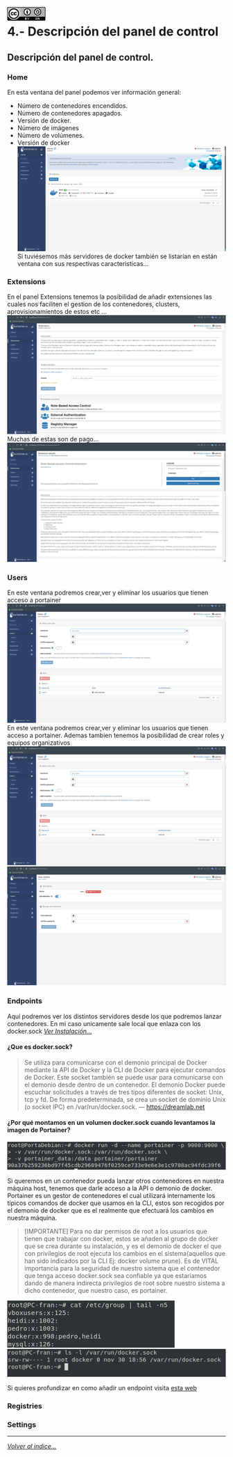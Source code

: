 <img src="../imagenes/MI-LICENCIA88x31.png" style="float: left; margin-right: 10px;" />

# 4.- Descripción del panel de control
## Descripción del panel de control.
### Home
En esta ventana del panel podemos ver información general: 
- Número de contenedores encendidos.
- Número de contenedores apagados.
- Versión de docker.
- Número de imágenes 
- Número de volúmenes.
- Versión de docker
![fotoacceso](../imagenes/home.png)
Si tuviésemos más servidores de docker también se listarían en están ventana con sus respectivas caracteristicas...
### Extensions
En el panel Extensions tenemos la posibilidad de añadir extensiones las cuales nos faciliten el gestion de los contenedores, clusters, aprovisionamientos de estos etc ...
![extensiones](../imagenes/extensiones.png)
Muchas de estas son de pago...
![pago](../imagenes/pago.png)
### Users
En este ventana podremos crear,ver y eliminar los usuarios que tienen acceso a portainer
![usuarios](../imagenes/usuarios.png)
En este ventana podremos crear,ver y eliminar los usuarios que tienen acceso a portainer. Ademas tambien tenemos la posibilidad de crear roles y equipos organizativos
![usuarios](../imagenes/usuarios.png)
![edicion usuarios](../imagenes/usuario2.png)
### Endpoints
Aquí podremos ver los distintos servidores desde los que podremos lanzar contenedores. En mi caso unicamente sale local que enlaza con los docker.sock *[Ver Instalación...](./instalacion.md)*
#### ¿Que es docker.sock?
> Se utiliza para comunicarse con el demonio principal de Docker mediante la API de Docker y la CLI de Docker para ejecutar comandos de Docker. Este socket también se puede usar para comunicarse con el demonio desde dentro de un contenedor. El demonio Docker puede escuchar solicitudes a través de tres tipos diferentes de socket: Unix, tcp y fd. De forma predeterminada, se crea un socket de dominio Unix (o socket IPC) en /var/run/docker.sock. — <https://dreamlab.net>
#### ¿Por qué montamos en un volumen docker.sock cuando levantamos la imagen de Portainer?
![comando](../imagenes/levantarContenedor.png)

Si queremos en un contenedor pueda lanzar otros contenedores en nuestra máquina host, tenemos que darle acceso a la API o demonio de docker. Portainer es un gestor de contenedores el cual utilizará internamente los típicos comandos de docker que usamos en la CLI, estos son recogidos por el demonio de docker que es el realmente que efectuará los cambios en nuestra máquina.

> [IMPORTANTE]
> Para no dar permisos de root a los usuarios que tienen que trabajar con docker, estos se añaden al grupo de docker que se crea durante su instalación, y es el demonio de docker el que con privilegios de root ejecuta los cambios en el sistema(aquellos que han sido indicados por la CLI Ej: docker volume prune). Es de VITAL importancia para la seguridad de nuestro sistema que el contenedor que tenga acceso docker.sock sea confiable ya que estaríamos dando de manera indirecta privilegios de root sobre nuestro sistema a dicho contenedor, que nuestro caso, es portainer.

![grupo](../imagenes/grupo.png) 
![fichero](../imagenes/docker-sock.png)

Si quieres profundizar en como añadir un endpoint visita [esta web](https://onthedock.github.io/post/170506-configura-un-endpoint-remoto-en-portainer/)
### Registries
### Settings

________________________________________
*[Volver al indice...](../README.md)*